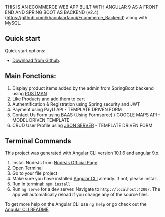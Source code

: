 THIS IS AN ECOMMERCE WEB APP BUILT WITH ANGULAR 9 AS A FRONT END AND SPRING BOOT AS BACKEND (v2.4) 
(https://github.com/khaoulaarfaoui/Ecommerce_Backend) along with MySQL. 

## Quick start

Quick start options:

- [Download from Github](https://github.com/khaoulaarfaoui/Ecommerce.git).



## Main Fonctions: 

1. Display product items added by the admin from SpringBoot backend using [POSTMAN](www.postman.com )
2. Like Products and add them to cart 
3. Authentification & Registration using Spring security and JWT
4. Payment using PayU API - TEMPLATE DRIVEN FORM
5. Contact Us Form using BAAS (Using Formspree) / GOOGLE MAPS API - MODEL DRIVEN TEMPLATE
6. CRUD User Profile using [JSON SERVER](www.npmjs.com/package/json-serve) - TEMPLATE DRIVEN FORM


## Terminal Commands

This project was generated with [Angular CLI](https://github.com/angular/angular-cli) version 10.1.6 and angular 9.x.

1. Install NodeJs from [NodeJs Official Page](https://nodejs.org/en).
2. Open Terminal
3. Go to your file project
4. Make sure you have installed [Angular CLI](https://github.com/angular/angular-cli) already. If not, please install.
5. Run in terminal: ```npm install```
6. Run `ng serve` for a dev server. Navigate to `http://localhost:4200/`. The app will automatically reload if you change any of the source files.

To get more help on the Angular CLI use `ng help` or go check out the [Angular CLI README](https://github.com/angular/angular-cli/blob/master/README.md).







